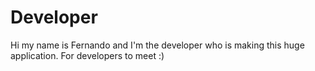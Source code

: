 # Developer
Hi my name is Fernando and I'm the developer who is making this huge application. For developers to meet :)